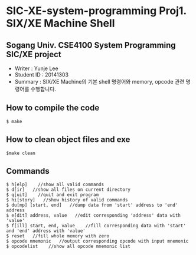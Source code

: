 # SIC-XE-system-programming Proj1. SIX/XE Machine Shell
## Sogang Univ. CSE4100 System Programming SIC/XE project
 * Writer : Yunje Lee
 * Student ID : 20141303
 * Summary : SIX/XE Machine의 기본 shell 명령어와 memory, opcode 관련 명령어를 수행합니다.

## How to compile the code

```
$ make
```

## How to clean object files and exe

```
$make clean
```

## Commands

```
$ h[elp]    //show all valid commands
$ d[ir]   //show all files on current directory
$ q[uit]    //quit and exit program
$ hi[story]   //show history of valid commands
$ du[mp] [start, end]   //dump data from 'start' address to 'end' address
$ e[dit] address, value   //edit corresponding 'address' data with 'value'
$ f[ill] start, end, value    //fill corresponding data with 'start' and 'end' address with 'value'
$ reset   //fill whole memory with zero
$ opcode mnemonic   //output corresponding opcode with input mnemonic
$ opcodelist    //show all opcode mnemonic list
```

